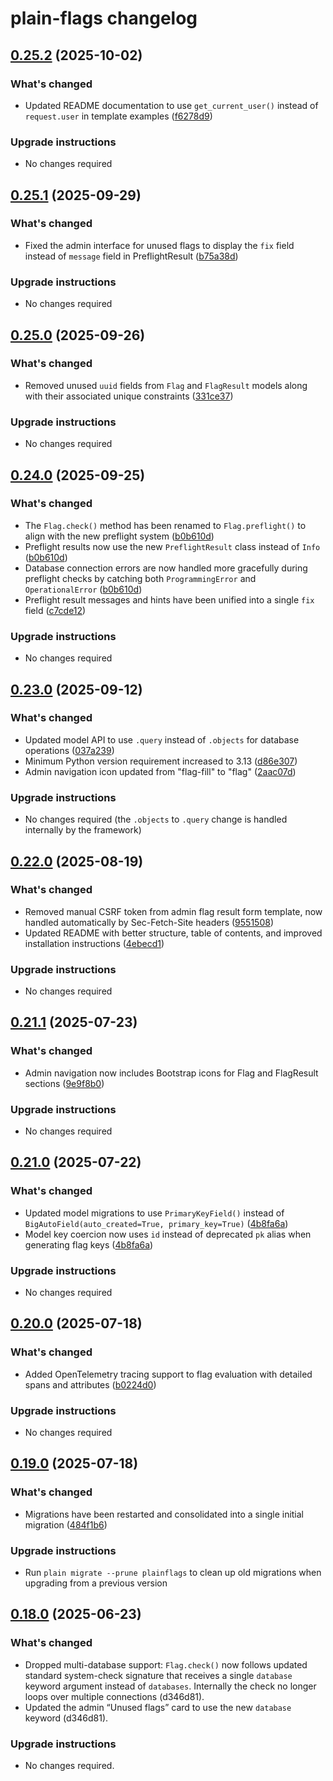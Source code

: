 # plain-flags changelog

## [0.25.2](https://github.com/dropseed/plain/releases/plain-flags@0.25.2) (2025-10-02)

### What's changed

- Updated README documentation to use `get_current_user()` instead of `request.user` in template examples ([f6278d9](https://github.com/dropseed/plain/commit/f6278d9bb4))

### Upgrade instructions

- No changes required

## [0.25.1](https://github.com/dropseed/plain/releases/plain-flags@0.25.1) (2025-09-29)

### What's changed

- Fixed the admin interface for unused flags to display the `fix` field instead of `message` field in PreflightResult ([b75a38d](https://github.com/dropseed/plain/commit/b75a38d52a))

### Upgrade instructions

- No changes required

## [0.25.0](https://github.com/dropseed/plain/releases/plain-flags@0.25.0) (2025-09-26)

### What's changed

- Removed unused `uuid` fields from `Flag` and `FlagResult` models along with their associated unique constraints ([331ce37](https://github.com/dropseed/plain/commit/331ce37992))

### Upgrade instructions

- No changes required

## [0.24.0](https://github.com/dropseed/plain/releases/plain-flags@0.24.0) (2025-09-25)

### What's changed

- The `Flag.check()` method has been renamed to `Flag.preflight()` to align with the new preflight system ([b0b610d](https://github.com/dropseed/plain/commit/b0b610d461))
- Preflight results now use the new `PreflightResult` class instead of `Info` ([b0b610d](https://github.com/dropseed/plain/commit/b0b610d461))
- Database connection errors are now handled more gracefully during preflight checks by catching both `ProgrammingError` and `OperationalError` ([b0b610d](https://github.com/dropseed/plain/commit/b0b610d461))
- Preflight result messages and hints have been unified into a single `fix` field ([c7cde12](https://github.com/dropseed/plain/commit/c7cde12149))

### Upgrade instructions

- No changes required

## [0.23.0](https://github.com/dropseed/plain/releases/plain-flags@0.23.0) (2025-09-12)

### What's changed

- Updated model API to use `.query` instead of `.objects` for database operations ([037a239](https://github.com/dropseed/plain/commit/037a239ef4))
- Minimum Python version requirement increased to 3.13 ([d86e307](https://github.com/dropseed/plain/commit/d86e307efb))
- Admin navigation icon updated from "flag-fill" to "flag" ([2aac07d](https://github.com/dropseed/plain/commit/2aac07de4e))

### Upgrade instructions

- No changes required (the `.objects` to `.query` change is handled internally by the framework)

## [0.22.0](https://github.com/dropseed/plain/releases/plain-flags@0.22.0) (2025-08-19)

### What's changed

- Removed manual CSRF token from admin flag result form template, now handled automatically by Sec-Fetch-Site headers ([9551508](https://github.com/dropseed/plain/commit/955150800c))
- Updated README with better structure, table of contents, and improved installation instructions ([4ebecd1](https://github.com/dropseed/plain/commit/4ebecd1856))

### Upgrade instructions

- No changes required

## [0.21.1](https://github.com/dropseed/plain/releases/plain-flags@0.21.1) (2025-07-23)

### What's changed

- Admin navigation now includes Bootstrap icons for Flag and FlagResult sections ([9e9f8b0](https://github.com/dropseed/plain/commit/9e9f8b0e2c))

### Upgrade instructions

- No changes required

## [0.21.0](https://github.com/dropseed/plain/releases/plain-flags@0.21.0) (2025-07-22)

### What's changed

- Updated model migrations to use `PrimaryKeyField()` instead of `BigAutoField(auto_created=True, primary_key=True)` ([4b8fa6a](https://github.com/dropseed/plain/commit/4b8fa6a))
- Model key coercion now uses `id` instead of deprecated `pk` alias when generating flag keys ([4b8fa6a](https://github.com/dropseed/plain/commit/4b8fa6a))

### Upgrade instructions

- No changes required

## [0.20.0](https://github.com/dropseed/plain/releases/plain-flags@0.20.0) (2025-07-18)

### What's changed

- Added OpenTelemetry tracing support to flag evaluation with detailed spans and attributes ([b0224d0](https://github.com/dropseed/plain/commit/b0224d0418))

### Upgrade instructions

- No changes required

## [0.19.0](https://github.com/dropseed/plain/releases/plain-flags@0.19.0) (2025-07-18)

### What's changed

- Migrations have been restarted and consolidated into a single initial migration ([484f1b6](https://github.com/dropseed/plain/commit/484f1b6e93))

### Upgrade instructions

- Run `plain migrate --prune plainflags` to clean up old migrations when upgrading from a previous version

## [0.18.0](https://github.com/dropseed/plain/releases/plain-flags@0.18.0) (2025-06-23)

### What's changed

- Dropped multi-database support: `Flag.check()` now follows updated standard system-check signature that receives a single `database` keyword argument instead of `databases`. Internally the check no longer loops over multiple connections (d346d81).
- Updated the admin “Unused flags” card to use the new `database` keyword (d346d81).

### Upgrade instructions

- No changes required.
